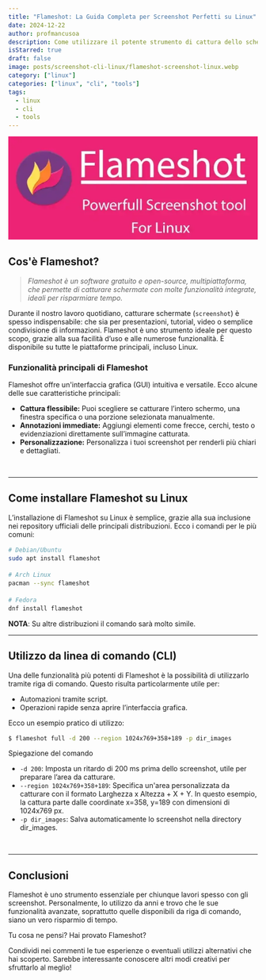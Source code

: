 ```yaml
---
title: "Flameshot: La Guida Completa per Screenshot Perfetti su Linux"
date: 2024-12-22
author: profmancusoa
description: Come utilizzare il potente strumento di cattura dello schermo Flameshot dalla linea di comando (CLI) di linux
isStarred: true
draft: false
image: posts/screenshot-cli-linux/flameshot-screenshot-linux.webp
category: ["linux"]
categories: ["linux", "cli", "tools"]
tags:
  - linux
  - cli
  - tools
---
```


![Interfaccia grafica di Flameshot con strumenti di annotazione visibili su Linux](flameshot-screenshot-linux.webp)

## **Cos'è Flameshot?**

> _Flameshot è un software gratuito e open-source, multipiattaforma, che permette di catturare schermate con molte funzionalità integrate, ideali per risparmiare tempo._

Durante il nostro lavoro quotidiano, catturare schermate (`screenshot`) è spesso indispensabile: che sia per presentazioni, tutorial, video o semplice condivisione di informazioni. Flameshot è uno strumento ideale per questo scopo, grazie alla sua facilità d’uso e alle numerose funzionalità. È disponibile su tutte le piattaforme principali, incluso Linux.

### **Funzionalità principali di Flameshot**

Flameshot offre un'interfaccia grafica (GUI) intuitiva e versatile. Ecco alcune delle sue caratteristiche principali:

- **Cattura flessibile:** Puoi scegliere se catturare l’intero schermo, una finestra specifica o una porzione selezionata manualmente.
- **Annotazioni immediate:** Aggiungi elementi come frecce, cerchi, testo o evidenziazioni direttamente sull’immagine catturata.
- **Personalizzazione:** Personalizza i tuoi screenshot per renderli più chiari e dettagliati.

<br>

---

## **Come installare Flameshot su Linux**

L’installazione di Flameshot su Linux è semplice, grazie alla sua inclusione nei repository ufficiali delle principali distribuzioni. Ecco i comandi per le più comuni:

```bash
# Debian/Ubuntu
sudo apt install flameshot

# Arch Linux
pacman --sync flameshot

# Fedora
dnf install flameshot
```

**NOTA**: Su altre distribuzioni il comando sarà molto simile.

---

## Utilizzo da linea di comando (CLI)

Una delle funzionalità più potenti di Flameshot è la possibilità di utilizzarlo tramite riga di comando. Questo risulta particolarmente utile per:

- Automazioni tramite script.
- Operazioni rapide senza aprire l’interfaccia grafica.

Ecco un esempio pratico di utilizzo:

```bash
$ flameshot full -d 200 --region 1024x769+358+189 -p dir_images
```

Spiegazione del comando

- `-d 200`: Imposta un ritardo di 200 ms prima dello screenshot, utile per preparare l’area da catturare.
- `--region 1024x769+358+189`: Specifica un'area personalizzata da catturare con il formato Larghezza x Altezza + X + Y. In questo esempio, la cattura parte dalle coordinate x=358, y=189 con dimensioni di 1024x769 px.
- `-p dir_images`: Salva automaticamente lo screenshot nella directory dir_images.

<br>

---

## Conclusioni

Flameshot è uno strumento essenziale per chiunque lavori spesso con gli screenshot. Personalmente, lo utilizzo da anni e trovo che le sue funzionalità avanzate, soprattutto quelle disponibili da riga di comando, siano un vero risparmio di tempo.

Tu cosa ne pensi? Hai provato Flameshot?

Condividi nei commenti le tue esperienze o eventuali utilizzi alternativi che hai scoperto. Sarebbe interessante conoscere altri modi creativi per sfruttarlo al meglio!

